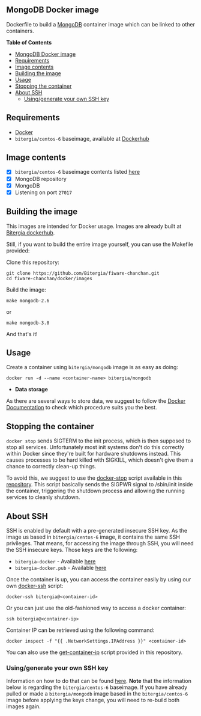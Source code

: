 ## MongoDB Docker image

Dockerfile to build a [MongoDB](https://www.mongodb.com/what-is-mongodb) container image which can be linked to other containers.

**Table of Contents**  

- [MongoDB Docker image](#mongodb-docker-image)
- [Requirements](#requirements)
- [Image contents](#image-contents)
- [Building the image](#building-the-image)
- [Usage](#usage)
- [Stopping the container](#stopping-the-container)
- [About SSH](#about-ssh)
  - [Using/generate your own SSH key](#usinggenerate-your-own-ssh-key)

## Requirements

* [Docker](https://github.com/docker/docker)
* `bitergia/centos-6` baseimage, available at [Dockerhub](https://registry.hub.docker.com/u/bitergia/centos-6)

## Image contents

- [x] `bitergia/centos-6` baseimage contents listed [here](https://github.com/Bitergia/docker/tree/master/baseimages/centos#image-contents)
- [x] MongoDB repository
- [x] MongoDB
- [x] Listening on port `27017`

## Building the image

This images are intended for Docker usage. Images are already built at [Bitergia dockerhub](https://registry.hub.docker.com/repos/bitergia/).

Still, if you want to build the entire image yourself, you can use the Makefile provided:

Clone this repository:

```
git clone https://github.com/Bitergia/fiware-chanchan.git
cd fiware-chanchan/docker/images
```

Build the image:

```
make mongodb-2.6
```
or

```
make mongodb-3.0
```

And that's it!

## Usage

Create a container using `bitergia/mongodb` image is as easy as doing:

```
docker run -d --name <container-name> bitergia/mongodb
```

* **Data storage**

As there are several ways to store data, we suggest to follow the [Docker Documentation](https://docs.docker.com/userguide/dockervolumes/) to check which procedure suits you the best.

## Stopping the container

`docker stop` sends SIGTERM to the init process, which is then supposed to stop all services. Unfortunately most init systems don't do this correctly within Docker since they're built for hardware shutdowns instead. This causes processes to be hard killed with SIGKILL, which doesn't give them a chance to correctly clean-up things.

To avoid this, we suggest to use the [docker-stop](https://github.com/Bitergia/docker/tree/master/utils#docker-stop) script available in this [repository](https://github.com/Bitergia/docker/tree/master/utils). This script basically sends the SIGPWR signal to /sbin/init inside the container, triggering the shutdown process and allowing the running services to cleanly shutdown.

## About SSH

SSH is enabled by default with a pre-generated insecure SSH key. As the image us based in `bitergia/centos-6` image, it contains the same SSH privileges.
That means, for accessing the image through SSH, you will need the SSH insecure keys. Those keys are the following:

* `bitergia-docker` - Available [here](https://raw.githubusercontent.com/Bitergia/docker/master/baseimages/bitergia-docker)
* `bitergia-docker.pub` - Available [here](https://raw.githubusercontent.com/Bitergia/docker/master/baseimages/bitergia-docker.pub)

Once the container is up, you can access the container easily by using our own [docker-ssh](https://github.com/Bitergia/docker/tree/master/utils#docker-ssh) script:

```
docker-ssh bitergia@<container-id>
```

Or you can just use the old-fashioned way to access a docker container: 

```
ssh bitergia@<container-ip>
```

Container IP can be retrieved using the following command:

```
docker inspect -f "{{ .NetworkSettings.IPAddress }}" <container-id>
```

You can also use the [get-container-ip](https://github.com/Bitergia/docker/tree/master/utils#get-container-ip) script provided in this repository. 

### Using/generate your own SSH key

Information on how to do that can be found [here](https://github.com/Bitergia/docker/tree/master/baseimages/centos#about-ssh).
**Note** that the information below is regarding the `bitergia/centos-6` baseimage. If you have already pulled or made a `bitergia/mongodb` image based in the `bitergia/centos-6` image before applying the keys change, you will need to re-build both images again.